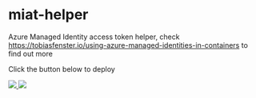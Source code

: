 # miat-helper
Azure Managed Identity access token helper, check https://tobiasfenster.io/using-azure-managed-identities-in-containers to find out more

Click the button below to deploy

<a href="https://portal.azure.com/#create/Microsoft.Template/uri/https%3A%2F%2Fraw.githubusercontent.com%2Ftfenster%2Fmiat-helper%2Fmaster%2Farm-template%2Ftemplate.json" target="_blank">
    <img src="http://azuredeploy.net/deploybutton.png"/>
</a>
<a href="http://armviz.io/#/?load=https%3A%2F%2Fraw.githubusercontent.com%2Ftfenster%2Fmiat-helper%2Fmaster%2Farm-template%2Ftemplate.json" target="_blank">
    <img src="http://armviz.io/visualizebutton.png"/>
</a>
